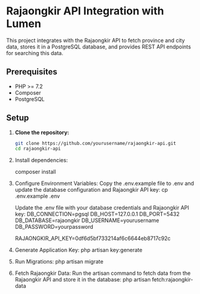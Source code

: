 # Rajaongkir API Integration with Lumen

This project integrates with the Rajaongkir API to fetch province and city data, stores it in a PostgreSQL database, and provides REST API endpoints for searching this data.

## Prerequisites

- PHP >= 7.2
- Composer
- PostgreSQL

## Setup

1. **Clone the repository:**

   ```sh
   git clone https://github.com/yourusername/rajaongkir-api.git
   cd rajaongkir-api

2. Install dependencies:

    composer install

3. Configure Environment Variables:
    Copy the .env.example file to .env and update the database configuration and Rajaongkir API key:
    cp .env.example .env

    Update the .env file with your database credentials and Rajaongkir API key:
    DB_CONNECTION=pgsql
    DB_HOST=127.0.0.1
    DB_PORT=5432
    DB_DATABASE=rajaongkir
    DB_USERNAME=yourusername
    DB_PASSWORD=yourpassword

    RAJAONGKIR_API_KEY=0df6d5bf733214af6c6644eb8717c92c

4. Generate Application Key:
    php artisan key:generate

5. Run Migrations:
    php artisan migrate

6. Fetch Rajaongkir Data:
    Run the artisan command to fetch data from the Rajaongkir API and store it in the database:
    php artisan fetch:rajaongkir-data


